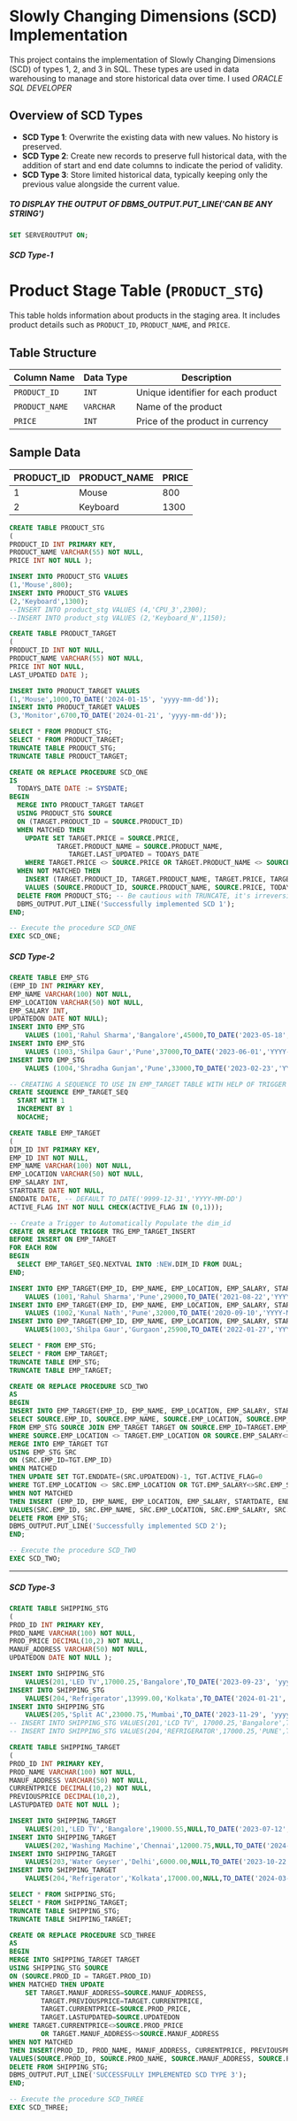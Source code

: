 # Slowly Changing Dimensions (SCD) Implementation

This project contains the implementation of Slowly Changing Dimensions (SCD) of types 1, 2, and 3 in SQL. These types are used in data warehousing to manage and store historical data over time. I used *ORACLE SQL DEVELOPER*

## Overview of SCD Types

- **SCD Type 1**: Overwrite the existing data with new values. No history is preserved.
- **SCD Type 2**: Create new records to preserve full historical data, with the addition of start and end date columns to indicate the period of validity.
- **SCD Type 3**: Store limited historical data, typically keeping only the previous value alongside the current value.

##### TO DISPLAY THE OUTPUT OF DBMS_OUTPUT.PUT_LINE('CAN BE ANY STRING')
```SQL
SET SERVEROUTPUT ON;
```
##### SCD Type-1

# Product Stage Table (`PRODUCT_STG`)

This table holds information about products in the staging area. It includes product details such as `PRODUCT_ID`, `PRODUCT_NAME`, and `PRICE`.

## Table Structure

| Column Name   | Data Type | Description                          |
|---------------|-----------|--------------------------------------|
| `PRODUCT_ID`  | `INT`     | Unique identifier for each product   |
| `PRODUCT_NAME`| `VARCHAR` | Name of the product                  |
| `PRICE`       | `INT`     | Price of the product in currency     |

## Sample Data

| PRODUCT_ID | PRODUCT_NAME | PRICE |
|------------|--------------|-------|
| 1          | Mouse        | 800   |
| 2          | Keyboard     | 1300  |

```SQL
CREATE TABLE PRODUCT_STG
(
PRODUCT_ID INT PRIMARY KEY,
PRODUCT_NAME VARCHAR(55) NOT NULL,
PRICE INT NOT NULL );

INSERT INTO PRODUCT_STG VALUES
(1,'Mouse',800);
INSERT INTO PRODUCT_STG VALUES
(2,'Keyboard',1300);
--INSERT INTO product_stg VALUES (4,'CPU_3',2300);
--INSERT INTO product_stg VALUES (2,'Keyboard_N',1150);
```
```SQL
CREATE TABLE PRODUCT_TARGET
(
PRODUCT_ID INT NOT NULL,
PRODUCT_NAME VARCHAR(55) NOT NULL,
PRICE INT NOT NULL,
LAST_UPDATED DATE );

INSERT INTO PRODUCT_TARGET VALUES
(1,'Mouse',1000,TO_DATE('2024-01-15', 'yyyy-mm-dd'));
INSERT INTO PRODUCT_TARGET VALUES
(3,'Monitor',6700,TO_DATE('2024-01-21', 'yyyy-mm-dd'));
```
```SQL
SELECT * FROM PRODUCT_STG;
SELECT * FROM PRODUCT_TARGET;
TRUNCATE TABLE PRODUCT_STG;
TRUNCATE TABLE PRODUCT_TARGET;
```
```SQL
CREATE OR REPLACE PROCEDURE SCD_ONE
IS
  TODAYS_DATE DATE := SYSDATE;
BEGIN
  MERGE INTO PRODUCT_TARGET TARGET
  USING PRODUCT_STG SOURCE
  ON (TARGET.PRODUCT_ID = SOURCE.PRODUCT_ID)
  WHEN MATCHED THEN
    UPDATE SET TARGET.PRICE = SOURCE.PRICE,
            TARGET.PRODUCT_NAME = SOURCE.PRODUCT_NAME,
               TARGET.LAST_UPDATED = TODAYS_DATE
    WHERE TARGET.PRICE <> SOURCE.PRICE OR TARGET.PRODUCT_NAME <> SOURCE.PRODUCT_NAME
  WHEN NOT MATCHED THEN
    INSERT (TARGET.PRODUCT_ID, TARGET.PRODUCT_NAME, TARGET.PRICE, TARGET.LAST_UPDATED)
    VALUES (SOURCE.PRODUCT_ID, SOURCE.PRODUCT_NAME, SOURCE.PRICE, TODAYS_DATE);
  DELETE FROM PRODUCT_STG; -- Be cautious with TRUNCATE, it's irreversible
  DBMS_OUTPUT.PUT_LINE('Successfully implemented SCD 1');
END;
```

```SQL
-- Execute the procedure SCD_ONE
EXEC SCD_ONE;
```

##### SCD Type-2

```SQL
CREATE TABLE EMP_STG
(EMP_ID INT PRIMARY KEY,
EMP_NAME VARCHAR(100) NOT NULL,
EMP_LOCATION VARCHAR(50) NOT NULL,
EMP_SALARY INT,
UPDATEDON DATE NOT NULL);
INSERT INTO EMP_STG
    VALUES (1001,'Rahul Sharma','Bangalore',45000,TO_DATE('2023-05-18','YYYY-MM-DD'));
INSERT INTO EMP_STG
    VALUES (1003,'Shilpa Gaur','Pune',37000,TO_DATE('2023-06-01','YYYY-MM-DD'));
INSERT INTO EMP_STG
    VALUES (1004,'Shradha Gunjan','Pune',33000,TO_DATE('2023-02-23','YYYY-MM-DD'));
```
```SQL
-- CREATING A SEQUENCE TO USE IN EMP_TARGET TABLE WITH HELP OF TRIGGER
CREATE SEQUENCE EMP_TARGET_SEQ
  START WITH 1
  INCREMENT BY 1
  NOCACHE;
```
```SQL
CREATE TABLE EMP_TARGET
(
DIM_ID INT PRIMARY KEY,
EMP_ID INT NOT NULL,
EMP_NAME VARCHAR(100) NOT NULL,
EMP_LOCATION VARCHAR(50) NOT NULL,
EMP_SALARY INT,
STARTDATE DATE NOT NULL,
ENDDATE DATE, -- DEFAULT TO_DATE('9999-12-31','YYYY-MM-DD')
ACTIVE_FLAG INT NOT NULL CHECK(ACTIVE_FLAG IN (0,1)));
```
```SQL
-- Create a Trigger to Automatically Populate the dim_id
CREATE OR REPLACE TRIGGER TRG_EMP_TARGET_INSERT
BEFORE INSERT ON EMP_TARGET
FOR EACH ROW
BEGIN
  SELECT EMP_TARGET_SEQ.NEXTVAL INTO :NEW.DIM_ID FROM DUAL;
END;

INSERT INTO EMP_TARGET(EMP_ID, EMP_NAME, EMP_LOCATION, EMP_SALARY, STARTDATE, ENDDATE, ACTIVE_FLAG)
    VALUES (1001,'Rahul Sharma','Pune',29000,TO_DATE('2021-08-22','YYYY-MM-DD'),NULL,1);
INSERT INTO EMP_TARGET(EMP_ID, EMP_NAME, EMP_LOCATION, EMP_SALARY, STARTDATE, ENDDATE, ACTIVE_FLAG)
    VALUES (1002,'Kunal Nath','Pune',32000,TO_DATE('2020-09-10','YYYY-MM-DD'),NULL,1);
INSERT INTO EMP_TARGET(EMP_ID, EMP_NAME, EMP_LOCATION, EMP_SALARY, STARTDATE, ENDDATE, ACTIVE_FLAG)
    VALUES(1003,'Shilpa Gaur','Gurgaon',25900,TO_DATE('2022-01-27','YYYY-MM-DD'),NULL,1);
```
```SQL
SELECT * FROM EMP_STG;
SELECT * FROM EMP_TARGET;
TRUNCATE TABLE EMP_STG;
TRUNCATE TABLE EMP_TARGET;
```
```SQL
CREATE OR REPLACE PROCEDURE SCD_TWO
AS
BEGIN
INSERT INTO EMP_TARGET(EMP_ID, EMP_NAME, EMP_LOCATION, EMP_SALARY, STARTDATE, ENDDATE, ACTIVE_FLAG)
SELECT SOURCE.EMP_ID, SOURCE.EMP_NAME, SOURCE.EMP_LOCATION, SOURCE.EMP_SALARY, SOURCE.UPDATEDON, NULL, 1
FROM EMP_STG SOURCE JOIN EMP_TARGET TARGET ON SOURCE.EMP_ID=TARGET.EMP_ID
WHERE SOURCE.EMP_LOCATION <> TARGET.EMP_LOCATION OR SOURCE.EMP_SALARY<>TARGET.EMP_SALARY;
MERGE INTO EMP_TARGET TGT
USING EMP_STG SRC
ON (SRC.EMP_ID=TGT.EMP_ID)
WHEN MATCHED
THEN UPDATE SET TGT.ENDDATE=(SRC.UPDATEDON)-1, TGT.ACTIVE_FLAG=0
WHERE TGT.EMP_LOCATION <> SRC.EMP_LOCATION OR TGT.EMP_SALARY<>SRC.EMP_SALARY
WHEN NOT MATCHED
THEN INSERT (EMP_ID, EMP_NAME, EMP_LOCATION, EMP_SALARY, STARTDATE, ENDDATE, ACTIVE_FLAG)
VALUES(SRC.EMP_ID, SRC.EMP_NAME, SRC.EMP_LOCATION, SRC.EMP_SALARY, SRC.UPDATEDON, NULL, 1);
DELETE FROM EMP_STG;
DBMS_OUTPUT.PUT_LINE('Successfully implemented SCD 2');
END;
```

```SQL
-- Execute the procedure SCD_TWO
EXEC SCD_TWO;
```

---------------------------------------------------------------------------------------------------------------------------------------------------------------------------------------------------
##### SCD Type-3

```sql
CREATE TABLE SHIPPING_STG
(
PROD_ID INT PRIMARY KEY,
PROD_NAME VARCHAR(100) NOT NULL,
PROD_PRICE DECIMAL(10,2) NOT NULL,
MANUF_ADDRESS VARCHAR(50) NOT NULL,
UPDATEDON DATE NOT NULL );

INSERT INTO SHIPPING_STG
    VALUES(201,'LED TV',17000.25,'Bangalore',TO_DATE('2023-09-23', 'yyyy-mm-dd'));
INSERT INTO SHIPPING_STG
    VALUES(204,'Refrigerator',13999.00,'Kolkata',TO_DATE('2024-01-21', 'yyyy-mm-dd'));
INSERT INTO SHIPPING_STG
    VALUES(205,'Split AC',23000.75,'Mumbai',TO_DATE('2023-11-29', 'yyyy-mm-dd'));
-- INSERT INTO SHIPPING_STG VALUES(201,'LCD TV', 17000.25,'Bangalore',TO_DATE('2024-10-23', 'yyyy-mm-dd'));
-- INSERT INTO SHIPPING_STG VALUES(204,'REFRIGERATOR',17000.25,'PUNE',TO_DATE('2024-09-23', 'yyyy-mm-dd'));
```
```sql
CREATE TABLE SHIPPING_TARGET
(
PROD_ID INT PRIMARY KEY,
PROD_NAME VARCHAR(100) NOT NULL,
MANUF_ADDRESS VARCHAR(50) NOT NULL,
CURRENTPRICE DECIMAL(10,2) NOT NULL,
PREVIOUSPRICE DECIMAL(10,2),
LASTUPDATED DATE NOT NULL );

INSERT INTO SHIPPING_TARGET
    VALUES(201,'LED TV','Bangalore',19000.55,NULL,TO_DATE('2023-07-12', 'yyyy-mm-dd'));
INSERT INTO SHIPPING_TARGET
    VALUES(202,'Washing Machine','Chennai',12000.75,NULL,TO_DATE('2024-03-19', 'yyyy-mm-dd'));
INSERT INTO SHIPPING_TARGET
    VALUES(203,'Water Geyser','Delhi',6000.00,NULL,TO_DATE('2023-10-22', 'yyyy-mm-dd'));
INSERT INTO SHIPPING_TARGET
    VALUES(204,'Refrigerator','Kolkata',17000.00,NULL,TO_DATE('2024-03-14', 'yyyy-mm-dd'));
```
```sql
SELECT * FROM SHIPPING_STG;
SELECT * FROM SHIPPING_TARGET;
TRUNCATE TABLE SHIPPING_STG;
TRUNCATE TABLE SHIPPING_TARGET;
```
```sql
CREATE OR REPLACE PROCEDURE SCD_THREE
AS
BEGIN
MERGE INTO SHIPPING_TARGET TARGET
USING SHIPPING_STG SOURCE
ON (SOURCE.PROD_ID = TARGET.PROD_ID)
WHEN MATCHED THEN UPDATE
    SET TARGET.MANUF_ADDRESS=SOURCE.MANUF_ADDRESS,
        TARGET.PREVIOUSPRICE=TARGET.CURRENTPRICE,
        TARGET.CURRENTPRICE=SOURCE.PROD_PRICE,
        TARGET.LASTUPDATED=SOURCE.UPDATEDON
WHERE TARGET.CURRENTPRICE<>SOURCE.PROD_PRICE
        OR TARGET.MANUF_ADDRESS<>SOURCE.MANUF_ADDRESS
WHEN NOT MATCHED
THEN INSERT(PROD_ID, PROD_NAME, MANUF_ADDRESS, CURRENTPRICE, PREVIOUSPRICE, LASTUPDATED)
VALUES(SOURCE.PROD_ID, SOURCE.PROD_NAME, SOURCE.MANUF_ADDRESS, SOURCE.PROD_PRICE, NULL, SOURCE.UPDATEDON);
DELETE FROM SHIPPING_STG;
DBMS_OUTPUT.PUT_LINE('SUCCESSFULLY IMPLEMENTED SCD TYPE 3');
END;
```
```sql
-- Execute the procedure SCD_THREE
EXEC SCD_THREE;
```
